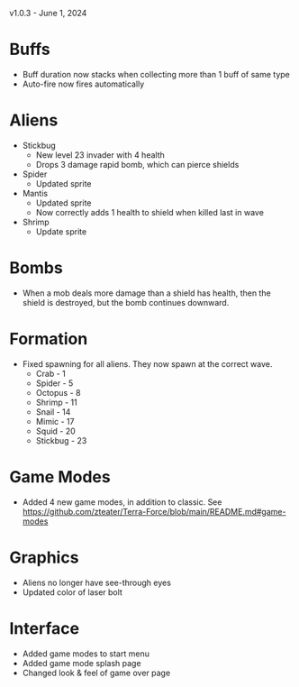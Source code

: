 v1.0.3 - June 1, 2024

# Buffs
- Buff duration now stacks when collecting more than 1 buff of same type
- Auto-fire now fires automatically
  
# Aliens
- Stickbug
  - New level 23 invader with 4 health
  - Drops 3 damage rapid bomb, which can pierce shields
- Spider
  - Updated sprite
- Mantis
  - Updated sprite
  - Now correctly adds 1 health to shield when killed last in wave
- Shrimp
  - Update sprite

# Bombs
- When a mob deals more damage than a shield has health, then the shield is destroyed, but the bomb continues downward.

# Formation
- Fixed spawning for all aliens. They now spawn at the correct wave.
  - Crab - 1
  - Spider - 5
  - Octopus - 8
  - Shrimp - 11
  - Snail - 14
  - Mimic - 17
  - Squid - 20
  - Stickbug - 23

# Game Modes
- Added 4 new game modes, in addition to classic. See https://github.com/zteater/Terra-Force/blob/main/README.md#game-modes

# Graphics
- Aliens no longer have see-through eyes
- Updated color of laser bolt

# Interface
- Added game modes to start menu
- Added game mode splash page 
- Changed look & feel of game over page

